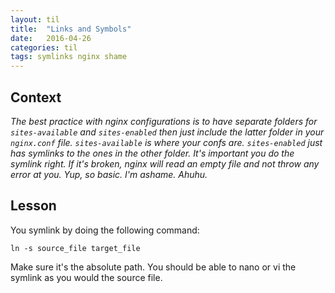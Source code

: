 ```yaml
---
layout: til
title:  "Links and Symbols"
date:   2016-04-26
categories: til
tags: symlinks nginx shame
---
```


## Context
_The best practice with nginx configurations is to have separate folders for `sites-available` and `sites-enabled` then just include the latter folder in your `nginx.conf` file. `sites-available` is where your confs are. `sites-enabled` just has symlinks to the ones in the other folder. It's important you do the symlink right. If it's broken, nginx will read an empty file and not throw any error at you. Yup, so basic. I'm ashame. Ahuhu._

## Lesson
You symlink by doing the following command:

`ln -s source_file target_file`

Make sure it's the absolute path. You should be able to nano or vi the symlink as you would the source file.
